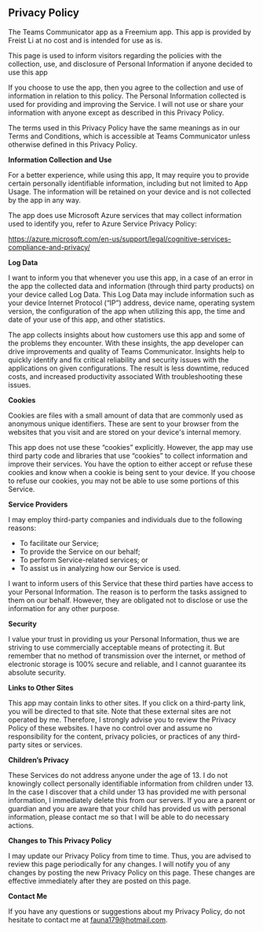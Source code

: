 ## Privacy Policy

The Teams Communicator app as a Freemium app. This app is provided by Freist Li at no cost and is intended for use as is.

This page is used to inform visitors regarding the policies with the collection, use, and disclosure of Personal Information if anyone decided to use this app

If you choose to use the app, then you agree to the collection and use of information in relation to this policy. The Personal Information collected is used for providing and improving the Service. I will not use or share your information with anyone except as described in this Privacy Policy.

The terms used in this Privacy Policy have the same meanings as in our Terms and Conditions, which is accessible at Teams Communicator unless otherwise defined in this Privacy Policy.

**Information Collection and Use**

For a better experience, while using this app, It may require you to provide certain personally identifiable information, including but not limited to App Usage. The information will be retained on your device and is not collected by the app in any way.

The app does use Microsoft Azure services that may collect information used to identify you, refer to Azure Service Privacy Policy:

https://azure.microsoft.com/en-us/support/legal/cognitive-services-compliance-and-privacy/

**Log Data**

I want to inform you that whenever you use this app, in a case of an error in the app the collected data and information (through third party products) on your device called Log Data. This Log Data may include information such as your device Internet Protocol (“IP”) address, device name, operating system version, the configuration of the app when utilizing this app, the time and date of your use of this app, and other statistics.

The app collects insights about how customers use this app and some of the problems they encounter. With these insights, the app developer can drive improvements and quality of Teams Communicator. Insights help to quickly identify and fix critical reliability and security issues with the applications on given configurations. The result is less downtime, reduced costs, and increased productivity associated With troubleshooting these issues.

**Cookies**

Cookies are files with a small amount of data that are commonly used as anonymous unique identifiers. These are sent to your browser from the websites that you visit and are stored on your device's internal memory.

This app does not use these “cookies” explicitly. However, the app may use third party code and libraries that use “cookies” to collect information and improve their services. You have the option to either accept or refuse these cookies and know when a cookie is being sent to your device. If you choose to refuse our cookies, you may not be able to use some portions of this Service.

**Service Providers**

I may employ third-party companies and individuals due to the following reasons:

*   To facilitate our Service;
*   To provide the Service on our behalf;
*   To perform Service-related services; or
*   To assist us in analyzing how our Service is used.

I want to inform users of this Service that these third parties have access to your Personal Information. The reason is to perform the tasks assigned to them on our behalf. However, they are obligated not to disclose or use the information for any other purpose.

**Security**

I value your trust in providing us your Personal Information, thus we are striving to use commercially acceptable means of protecting it. But remember that no method of transmission over the internet, or method of electronic storage is 100% secure and reliable, and I cannot guarantee its absolute security.

**Links to Other Sites**

This app may contain links to other sites. If you click on a third-party link, you will be directed to that site. Note that these external sites are not operated by me. Therefore, I strongly advise you to review the Privacy Policy of these websites. I have no control over and assume no responsibility for the content, privacy policies, or practices of any third-party sites or services.

**Children’s Privacy**

These Services do not address anyone under the age of 13\. I do not knowingly collect personally identifiable information from children under 13\. In the case I discover that a child under 13 has provided me with personal information, I immediately delete this from our servers. If you are a parent or guardian and you are aware that your child has provided us with personal information, please contact me so that I will be able to do necessary actions.

**Changes to This Privacy Policy**

I may update our Privacy Policy from time to time. Thus, you are advised to review this page periodically for any changes. I will notify you of any changes by posting the new Privacy Policy on this page. These changes are effective immediately after they are posted on this page.

**Contact Me**

If you have any questions or suggestions about my Privacy Policy, do not hesitate to contact me at fauna179@hotmail.com.
